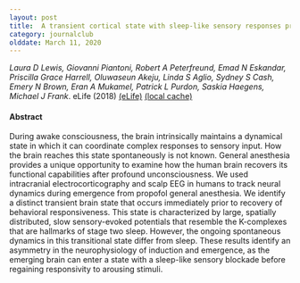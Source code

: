 ```yaml
---
layout: post
title:  A transient cortical state with sleep-like sensory responses precedes emergence from general anesthesia in humans (2018)
category: journalclub
olddate: March 11, 2020
---
```

 
*Laura D Lewis, Giovanni Piantoni, Robert A Peterfreund, Emad N Eskandar, Priscilla Grace Harrell, Oluwaseun Akeju, Linda S Aglio, Sydney S Cash, Emery N Brown, Eran A Mukamel, Patrick L Purdon, Saskia Haegens, Michael J Frank*. eLife (2018) 
[(eLife)](https://doi.org/10.7554/eLife.33250)
[(local cache)]({{site.url}}/journalclub/JCpapers/Lewis-Anesthesia)

#### Abstract
During awake consciousness, the brain intrinsically maintains a dynamical state in which it can coordinate complex responses to sensory input. How the brain reaches this state spontaneously is not known. General anesthesia provides a unique opportunity to examine how the human brain recovers its functional capabilities after profound unconsciousness. We used intracranial electrocorticography and scalp EEG in humans to track neural dynamics during emergence from propofol general anesthesia. We identify a distinct transient brain state that occurs immediately prior to recovery of behavioral responsiveness. This state is characterized by large, spatially distributed, slow sensory-evoked potentials that resemble the K-complexes that are hallmarks of stage two sleep. However, the ongoing spontaneous dynamics in this transitional state differ from sleep. These results identify an asymmetry in the neurophysiology of induction and emergence, as the emerging brain can enter a state with a sleep-like sensory blockade before regaining responsivity to arousing stimuli.